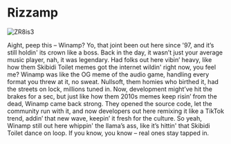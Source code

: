 
# Rizzamp

![ZR8is3](https://github.com/user-attachments/assets/12ae8f7e-9fec-4ae1-aad0-209f33fcb042)

Aight, peep this – Winamp? Yo, that joint been out here since '97, and it’s still holdin' its crown like a boss. Back in the day, it wasn’t just your average music player, nah, it was legendary. Had folks out here vibin’ heavy, like how them Skibidi Toilet memes got the internet wildin' right now, you feel me? Winamp was like the OG meme of the audio game, handling every format you threw at it, no sweat. Nullsoft, them homies who birthed it, had the streets on lock, millions tuned in. Now, development might’ve hit the brakes for a sec, but just like how them 2010s memes keep risin’ from the dead, Winamp came back strong. They opened the source code, let the community run with it, and now developers out here remixing it like a TikTok trend, addin’ that new wave, keepin’ it fresh for the culture. So yeah, Winamp still out here whippin' the llama’s ass, like it’s hittin' that Skibidi Toilet dance on loop. If you know, you know – real ones stay tapped in.
